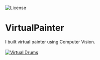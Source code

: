 ![License](https://img.shields.io/badge/License-GPL&ndash;3.0%20-red.svg)

# VirtualPainter
I built virtual painter using Computer Vision. 
<br>
<br>
[![Virtual Drums](https://img.youtube.com/vi/cdJeKnXsDnI/0.jpg)](https://www.youtube.com/watch?v=cdJeKnXsDnI)

